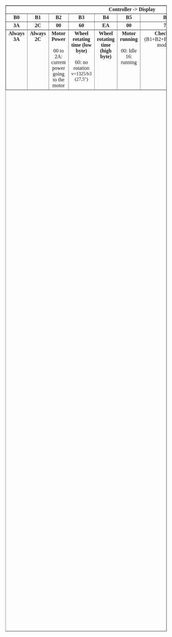 <table style="text-align: left; width: 100%; height: 50%; margin-left: auto; margin-right: auto; font-family: Calibri;" border="1" cellpadding="2" cellspacing="0">
  <tbody>
    <tr style="font-weight: bold;" align="center">
      <td colspan="12" rowspan="1" style="vertical-align: top;">Controller -&gt; Display<br>
      </td>
    </tr>
    <tr style="font-weight: bold;">
      <td style="vertical-align: top; text-align: center;">B0</td>
      <td style="vertical-align: top; text-align: center;">B1<br>
      </td>
      <td style="vertical-align: top; text-align: center;">B2<br>
      </td>
      <td style="vertical-align: top; text-align: center;">B3<br>
      </td>
      <td style="vertical-align: top; text-align: center;">B4<br>
      </td>
      <td style="vertical-align: top; text-align: center;">B5<br>
      </td>
      <td style="vertical-align: top; text-align: center;">B6<br>
      </td>
      <td style="vertical-align: top; text-align: center;">B7<br>
      </td>
      <td style="vertical-align: top; text-align: center;">B8<br>
      </td>
      <td style="vertical-align: top; text-align: center;">B9<br>
      </td>
    </tr>
    <tr style="font-weight: bold;">
      <td style="vertical-align: top; text-align: center;">3A<br>
      </td>
      <td style="vertical-align: top; text-align: center;">2C<br>
      </td>
      <td style="vertical-align: top; text-align: center;">00<br>
      </td>
      <td style="vertical-align: top; text-align: center;">60<br>
      </td>
      <td style="vertical-align: top; text-align: center;">EA<br>
      </td>
      <td style="vertical-align: top; text-align: center;">00<br>
      </td>
      <td style="vertical-align: top; text-align: center;">76<br>
      </td>
      <td style="vertical-align: top; text-align: center;">01<br>
      </td>
      <td style="vertical-align: top; text-align: center;">0D<br>
      </td>
      <td style="vertical-align: top; text-align: center;">0A<br>
      </td>
    </tr>
    <tr>
      <td style="vertical-align: top; text-align: center;"><span style="font-weight: bold;">Always 3A</span><br>
      </td>
      <td style="vertical-align: top; text-align: center;"><span style="font-weight: bold;">Always 2C</span><br>
      </td>
      <td style="vertical-align: top; text-align: center;"><span style="font-weight: bold;">Motor Power<br>
      <br>
      </span>00 to 2A:<br>
current power going to the motor<br>
      </td>
      <td style="vertical-align: top; text-align: center;"><span style="font-weight: bold;">Wheel rotating time</span> <span style="font-weight: bold;">(low byte)</span><br>
      <br>
60: no rotation<br>
      <span style="color: rgb(20, 20, 20); font-family: Georgia,&quot;Times New Roman&quot;,Times,serif; font-size: 14.6667px; font-style: normal; font-weight: 400; letter-spacing: normal; orphans: 2; text-align: left; text-indent: 0px; text-transform: none; white-space: normal; widows: 2; word-spacing: 0px; background-color: rgb(255, 255, 252); display: inline ! important; float: none;">v=1325/b3 (27,5")</span><br>
      </td>
      <td style="vertical-align: top; text-align: center;"><span style="font-weight: bold;">Wheel rotating time </span><span style="font-weight: bold;">(high byte)</span></td>
      <td style="vertical-align: top; text-align: center; font-weight: bold;"><span style="font-weight: bold;">Motor running<br>
      <br>
      </span><span style="font-weight: normal;">00: Idle</span><br style="font-weight: normal;">
      <span style="font-weight: normal;">16: running</span><br>
      </td>
      <td style="vertical-align: top; text-align: center;"><span style="font-weight: bold;">Checksum<br>
      </span>&nbsp;(B1+B2+B3+B4+B5) mod 256</td>
      <td style="vertical-align: top; text-align: center;"><span style="font-weight: bold;">Wheel rotating<br>
      </span><br>
00: no rotation<br>
01: rotating 6Km/h<br>
+- 0,8Km/h<br>
      </td>
      <td style="vertical-align: top; text-align: center;"><span style="font-weight: bold;">Always 0D</span><br>
      <br>
(CR)<br>
      </td>
      <td style="vertical-align: top; text-align: center;"><span style="font-weight: bold;">Always 0A</span><br>
      <br>
(LF)<br>
      </td>
    </tr>
  </tbody>
</table>
